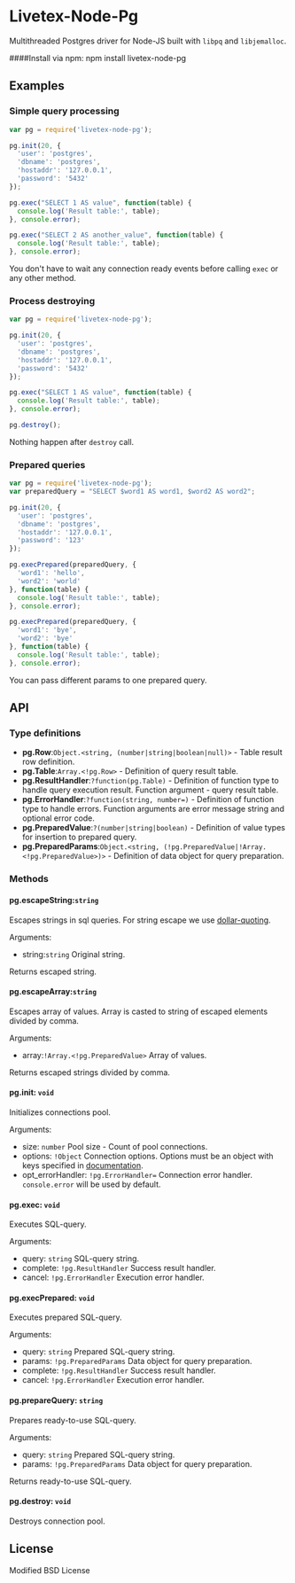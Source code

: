 # Livetex-Node-Pg

Multithreaded Postgres driver for Node-JS built with `libpq` and `libjemalloc`.

####Install via npm: 
    npm install livetex-node-pg
    
## Examples

### Simple query processing

```js
var pg = require('livetex-node-pg');

pg.init(20, {
  'user': 'postgres',
  'dbname': 'postgres',
  'hostaddr': '127.0.0.1',
  'password': '5432'
});

pg.exec("SELECT 1 AS value", function(table) {
  console.log('Result table:', table);
}, console.error);

pg.exec("SELECT 2 AS another_value", function(table) {
  console.log('Result table:', table);
}, console.error);
```

You don't have to wait any connection ready events before calling `exec` or
any other method.


### Process destroying

```js
var pg = require('livetex-node-pg');

pg.init(20, {
  'user': 'postgres',
  'dbname': 'postgres',
  'hostaddr': '127.0.0.1',
  'password': '5432'
});

pg.exec("SELECT 1 AS value", function(table) {
  console.log('Result table:', table);
}, console.error);

pg.destroy();
```

Nothing happen after `destroy` call.

### Prepared queries

```js
var pg = require('livetex-node-pg');
var preparedQuery = "SELECT $word1 AS word1, $word2 AS word2";

pg.init(20, {
  'user': 'postgres',
  'dbname': 'postgres',
  'hostaddr': '127.0.0.1',
  'password': '123'
});

pg.execPrepared(preparedQuery, {
  'word1': 'hello',
  'word2': 'world'
}, function(table) {
  console.log('Result table:', table);
}, console.error);

pg.execPrepared(preparedQuery, {
  'word1': 'bye',
  'word2': 'bye'
}, function(table) {
  console.log('Result table:', table);
}, console.error);
```

You can pass different params to one prepared query.

## API

### Type definitions

* **pg.Row**:`Object.<string, (number|string|boolean|null)>` - Table result row definition.
* **pg.Table**:`Array.<!pg.Row>` - Definition of query result table.
* **pg.ResultHandler**:`?function(pg.Table)` - Definition of function type to handle query execution result. Function argument - query result table.
* **pg.ErrorHandler**:`?function(string, number=)` - Definition of function type to handle errors. Function arguments are error message string and optional error code. 
* **pg.PreparedValue**:`?(number|string|boolean)` - Definition of value types for insertion to prepared query. 
* **pg.PreparedParams**:`Object.<string, (!pg.PreparedValue|!Array.<!pg.PreparedValue>)>` - Definition of data object for query preparation. 


### Methods


#### pg.escapeString:`string`
Escapes strings in sql queries. For string escape we use <a href="http://goo.gl/X43TE">dollar-quoting</a>.

Arguments:

* string:`string` Original string.

Returns escaped string.


#### pg.escapeArray:`string`

Escapes array of values. Array is casted to string of escaped elements divided by comma.

Arguments:

* array:`!Array.<!pg.PreparedValue>` Array of values.

Returns escaped strings divided by comma.


#### pg.init: `void`

Initializes connections pool.

Arguments: 

* size: `number` Pool size - Count of pool connections.
* options: `!Object` Connection options. Options must be an object with keys specified in <a href="http://goo.gl/eqPw4">documentation</a>.
* opt_errorHandler: `!pg.ErrorHandler=` Connection error handler. `console.error` will be used by default.


#### pg.exec: `void`

Executes SQL-query.

Arguments:

* query: `string` SQL-query string.
* complete: `!pg.ResultHandler` Success result handler.
* cancel: `!pg.ErrorHandler` Execution error handler.


#### pg.execPrepared: `void`

Executes prepared SQL-query.

Arguments:

* query: `string` Prepared SQL-query string.
* params: `!pg.PreparedParams` Data object for query preparation.
* complete: `!pg.ResultHandler` Success result handler.
* cancel: `!pg.ErrorHandler` Execution error handler.


#### pg.prepareQuery: `string`

Prepares ready-to-use SQL-query.

Arguments:

* query: `string` Prepared SQL-query string.
* params: `!pg.PreparedParams` Data object for query preparation.

Returns ready-to-use SQL-query.


#### pg.destroy: `void`

Destroys connection pool.

## License

Modified BSD License
